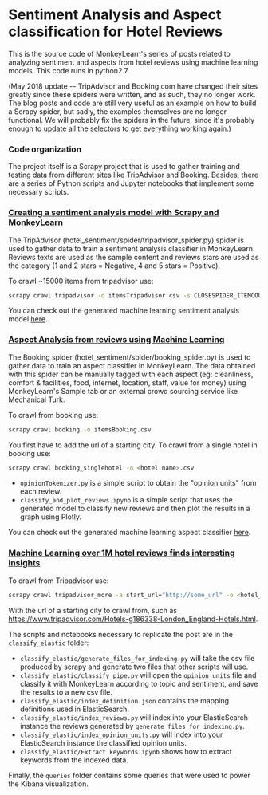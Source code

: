 # Sentiment Analysis and Aspect classification for Hotel Reviews

This is the source code of MonkeyLearn's series of posts related to analyzing sentiment and aspects from hotel reviews using machine learning models. This code runs in python2.7.

(May 2018 update -- TripAdvisor and Booking.com have changed their sites greatly since these spiders were written, and as such, they no longer work. The blog posts and code are still very useful as an example on how to build a Scrapy spider, but sadly, the examples themselves are no longer functional. We will probably fix the spiders in the future, since it's probably enough to update all the selectors to get everything working again.)

### Code organization

The project itself is a Scrapy project that is used to gather training and testing data from different sites like TripAdvisor and Booking. Besides, there are a series of Python scripts and Jupyter notebooks that implement some necessary scripts.

### [Creating a sentiment analysis model with Scrapy and MonkeyLearn](https://blog.monkeylearn.com/creating-sentiment-analysis-model-with-scrapy-and-monkeylearn/)

The TripAdvisor (hotel_sentiment/spider/tripadvisor_spider.py) spider is used to gather data to train a sentiment analysis classifier in MonkeyLearn. Reviews texts are used as the sample content and reviews stars are used as the category (1 and 2 stars = Negative, 4 and 5 stars = Positive).

To crawl ~15000 items from tripadvisor use:
```sh
scrapy crawl tripadvisor -o itemsTripadvisor.csv -s CLOSESPIDER_ITEMCOUNT=15000
```
You can check out the generated machine learning sentiment analysis model [here](https://app.monkeylearn.com/categorizer/projects/cl_rZ2P7hbs/tab/main-tab).

### [Aspect Analysis from reviews using Machine Learning](https://blog.monkeylearn.com/aspect-analysis-from-reviews-using-machine-learning/)

The Booking spider (hotel_sentiment/spider/booking_spider.py) is used to gather data to train an aspect classifier in MonkeyLearn. The data obtained with this spider can be manually tagged with each aspect (eg: cleanliness, comfort & facilities, food, internet, location, staff, value for money) using MonkeyLearn's Sample tab or an external crowd sourcing service like Mechanical Turk.

To crawl from booking use:
```sh
scrapy crawl booking -o itemsBooking.csv
```

You first have to add the url of a starting city. To crawl from a single hotel in booking use:

```sh
scrapy crawl booking_singlehotel -o <hotel name>.csv
```

- ```opinionTokenizer.py``` is a simple script to obtain the "opinion units" from each review.
- ```classify_and_plot_reviews.ipynb``` is a simple script that uses the generated model to classify new reviews and then plot the results in a graph using Plotly.

You can check out the generated machine learning aspect classifier [here](https://app.monkeylearn.com/categorizer/projects/cl_TKb7XmdG/tab/main-tab).

### [Machine Learning over 1M hotel reviews finds interesting insights](https://blog.monkeylearn.com/machine-learning-1m-hotel-reviews-finds-interesting-insights/)

To crawl from Tripadvisor use:
```sh
scrapy crawl tripadvisor_more -a start_url="http://some_url" -o <hotel_name>.csv -s CLOSESPIDER_ITEMCOUNT=20000
```
With the url of a starting city to crawl from, such as https://www.tripadvisor.com/Hotels-g186338-London_England-Hotels.html.

The scripts and notebooks necessary to replicate the post are in the ```classify_elastic``` folder:

- ```classify_elastic/generate_files_for_indexing.py``` will take the csv file produced by scrapy and generate two files that other scripts will use.
- ```classify_elastic/classify_pipe.py``` will open the ```opinion_units``` file and classify it with MonkeyLearn according to topic and sentiment, and save the results to a new csv file.
- ```classify_elastic/index_definition.json``` contains the mapping definitions used in ElasticSearch.
- ```classify_elastic/index_reviews.py``` will index into your ElasticSearch instance the reviews generated by ```generate_files_for_indexing.py```.
- ```classify_elastic/index_opinion_units.py``` will index into your ElasticSearch instance the classified opinion units.
- ```classify_elastic/Extract keywords.ipynb``` shows how to extract keywords from the indexed data.

Finally, the ```queries``` folder contains some queries that were used to power the Kibana visualization.
